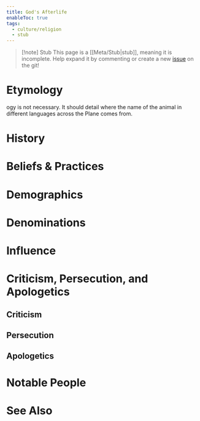 ```yaml
---
title: God's Afterlife
enableToc: true
tags:
  - culture/religion
  - stub
---
```


> [!note] Stub
> This page is a [[Meta/Stub|stub]], meaning it is incomplete. Help expand it by commenting or create a new [issue](https://github.com/RagtimeGal/quartz--encyclopedia-mysenvaria/issues/new/choose) on the git!


# Etymology

[](Meta/Stubs.md)ogy is not necessary. It should detail where the name of the animal in different languages across the Plane comes from.
# History

# Beliefs & Practices

# Demographics

# Denominations

# Influence

# Criticism, Persecution, and Apologetics
## Criticism

## Persecution

## Apologetics

# Notable People

# See Also